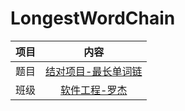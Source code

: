 # LongestWordChain

| 项目 |                             内容                             |
| :--: | :----------------------------------------------------------: |
| 题目 | [结对项目-最长单词链](https://edu.cnblogs.com/campus/buaa/BUAA_SE_2019_LJ/homework/2638) |
| 班级 | [软件工程-罗杰](https://edu.cnblogs.com/campus/buaa/BUAA_SE_2019_LJ) |





